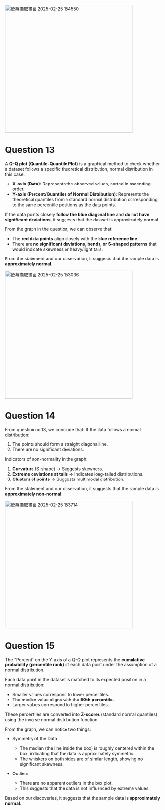 <img width="414" alt="螢幕擷取畫面 2025-02-25 154550" src="https://github.com/user-attachments/assets/dd8f50fa-d4b5-4d73-ac6b-faf838592df9" />

# Question 13

A **Q-Q plot (Quantile-Quantile Plot)** is a graphical method to check whether a dataset follows a specific theoretical distribution, normal distribution in this case.

- **X-axis (Data)**: Represents the observed values, sorted in ascending order.
- **Y-axis (Percent/Quantiles of Normal Distribution)**: Represents the theoretical quantiles from a standard normal distribution corresponding to the same percentile positions as the data points.

If the data points closely **follow the blue diagonal line** and **do not have significant deviations**, it suggests that the dataset is approximately normal. 

From the graph in the question, we can observe that:
- The **red data points** align closely with the **blue reference line**.
- There are **no significant deviations, bends, or S-shaped patterns** that would indicate skewness or heavy/light tails.

From the statement and our observation, it suggests that the sample data is **approximately normal**.

<img width="414" alt="螢幕擷取畫面 2025-02-25 153036" src="https://github.com/user-attachments/assets/05f12d2d-cd36-43e7-9969-46b6e036f48b" />

# Question 14

From question no.13, we conclude that:
If the data follows a normal distribution:
1. The points should form a straight diagonal line.
2. There are no significant deviations.
  
Indicators of non-normality in the graph:
1. **Curvature** (S-shape) → Suggests skewness.
2. **Extreme deviations at tails** → Indicates long-tailed distributions.
3. **Clusters of points** → Suggests multimodal distribution.

From the statement and our observation, it suggests that the sample data is **approximately non-normal**.

<img width="414" alt="螢幕擷取畫面 2025-02-25 153714" src="https://github.com/user-attachments/assets/53456e4d-a35f-4c5b-abae-e06cb94b8490" />

# Question 15

The "Percent" on the Y-axis of a Q-Q plot represents the **cumulative probability (percentile rank)** of each data point under the assumption of a normal distribution.

Each data point in the dataset is matched to its expected position in a normal distribution:  
- Smaller values correspond to lower percentiles.  
- The median value aligns with the **50th percentile**.  
- Larger values correspond to higher percentiles.  

These percentiles are converted into **Z-scores** (standard normal quantiles) using the inverse normal distribution function.

From the graph, we can notice two things:
- Symmetry of the Data  
  - The median (the line inside the box) is roughly centered within the box, indicating that the data is 
  approximately symmetric.  
  - The whiskers on both sides are of similar length, showing no significant skewness.  

- Outliers  
  - There are no apparent outliers in the box plot.  
  - This suggests that the data is not influenced by extreme values.  

Based on our discoveries, it suggests that the sample data is **approximately normal**.
